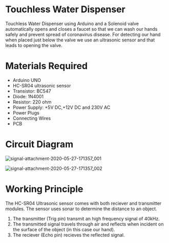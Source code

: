 # Touchless Water Dispenser

Touchless Water Dispenser using Arduino and a Solenoid valve automatically opens and closes a faucet so that we can wash our hands safely and prevent spread of coronavirus disease. For detecting our hand when placed just below the valve we use an ultrasonic sensor and that leads to opening the valve.

# Materials Required
* Arduino UNO
* HC-SR04 ultrasonic sensor
* Transistor: BC547
* Diode: 1N4001
* Resistor: 220 ohm
* Power Supply: +5V DC,+12V DC and 230V AC
* Power Plugs
* Connecting Wires
* PCB

# Circuit Diagram 

![signal-attachment-2020-05-27-171357_001](https://user-images.githubusercontent.com/63898803/83017119-ba2bb880-a040-11ea-8c0a-70eec75fd980.jpeg)

![signal-attachment-2020-05-27-171357_002](https://user-images.githubusercontent.com/63898803/83017678-b0568500-a041-11ea-992e-c3f2fd3a47b7.jpeg)

# Working Principle

The HC-SR04 Ultrasonic sensor comes with both reciever and transmitter modules. The sensor uses sonar to determine the distance to an object.
1. The transmitter (Trig pin) transmit an high frequency signal of 40kHz.
2. The transmitted signal travels through air and reflects when incident on the surface of the object (in this case our hand).
3. The reciever (Echo pin) recieves the reflected signal.



